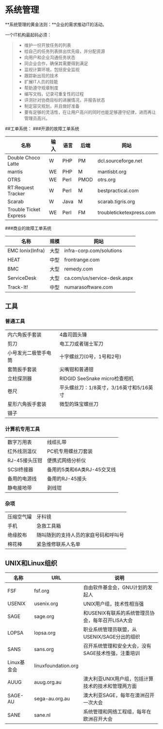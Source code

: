 # 系统管理
**系统管理的黄金法则：**企业的需求推动IT的活动。  

一个IT机构最起码必须：
>* 维护一份开放任务的列表
>* 给自己的任务列表排出优先级，并分配资源
>* 向用户和企业沟通任务状态
>* 同企业合作，确保其需要得到满足
>* 监视计算环境，包括安全监视
>* 跟踪新出现的技术
>* 扩展IT人员的技能
>* 帮助遵守规章制度
>* 编写文档，记录可重复性的过程
>* 评测针对协商目标的进展情况，并报告状态
>* 制定容灾规划，并且做好准备
>* 要有足够的灵活性，在让用户高兴的同时也能足够遵守纪律，进而再让管理员高兴。

##工单系统：
###开源的故障工单系统

| 名称 | 输入 | 语言 | 后端 | 网站 |
|----|----|----|----|----|
| Double Choco Latte | W | PHP | PM | dcl.sourceforge.net |
| mantis | WE | PHP | M | mantisbt.org |
| OTRS | WE | Perl | PMOD | otrs.org |
| RT:Request Tracker | W | Perl | M | bestpractical.com |
| Scarab | W | Java | M | scarab.tigris.org |
| Trouble Ticket Express | WE | Perl | FM | troubleticketexpress.com |
###商业的故障工单系统

| 名称 | 规模 | 网站 |
|----|----|----|
| EMC Ionix(Infra) | 大型 | infra-corp.com/solutions |
| HEAT | 中型 | frontrange.com |
| BMC | 大型 | remedy.com |
| ServiceDesk | 大型 | ca.com/us/service-desk.aspx |
| Track-It! | 中型 | numarasoftware.com |
## 工具
### 普通工具
|  |  |
|---------|--------|
| 内六角扳手套装 | 4盎司圆头锤 |
| 剪刀 | 电工刀或者瑞士军刀 |
| 小号发光二极管手电筒 | 十字螺丝刀(0号，1号和2号) |
| 套筒扳手套装 | 尖嘴钳和普通钳 |
| 立柱探测器 | RIDGID SeeSnake micro检查相机 |
| 卷尺 | 平头螺丝刀：1/8英寸，3/16英寸和5/16英寸 |
| 星形六角扳手套装 | 微型的珠宝螺丝刀 |
| 镊子 |  |
### 计算机专用工具
|  |  |
|--|--|
| 数字万用表 | 线缆扎带 |
| 红外线测温仪 | PC机专用螺丝刀套装 |
| RJ-45接头压钳 | 便携式网络分析仪 |
| SCSI终接器 | 备用的5类和6A类RJ-45交叉线 |
| 备用的电源线 | 备用的RJ-45接头 |
| 静电接地带 | 剥线钳 |
### 杂项
|  |  |
|--|--|
| 压缩空气罐 | 牙科镜 |
| 手机 | 急救工具箱 |
| 绝缘胶布 | 随叫随到的支持人员的家庭号码和呼叫号 |
| 棉花棒 | 紧急维修联系人名单 |
## UNIX和Linux组织
| 名称 | URL | 说明 |
|----|-----|----|
| FSF | fsf.org | 自由软件基金会，GNU计划的发起人 |
| USENIX | usenix.org | UNIX用户组，技术性相当强 |
| SAGE | sage.org | 和USENIX有联系的系统管理员协会，每年召开LISA大会 |
| LOPSA | lopsa.org | 职业系统管理员联盟，从USENIX/SAGE分出的组织 |
| SANS | sans.org | 召开系统管理和安全大会，没有SAGE技术性强，注重培训 |
| Linux基金会 | linuxfoundation.org |  |
| AUUG | auug.org.au | 澳大利亚UNIX用户组，包括计算技术的技术和管理两方面 |
| SAGE-AU | sega-au.org.au | 澳大利亚SAGE，每年在澳洲召开一次大会 |
| SANE | sane.nl | 系统管理和网络工程组，每年在欧洲召开大会 |

